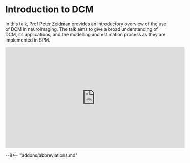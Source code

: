 # Introduction to DCM

In this talk, [Prof Peter Zeidman](https://peterzeidman.co.uk) provides an introductory overview of the use of DCM in neuroimaging. The talk aims to give a broad understanding of DCM, its applications, and the modelling and estimation process as they are implemented in SPM.

<iframe width="560" height="315" src="https://www.youtube.com/embed/1OJkhMWOg9o?si=eB_ki6k51jXxTGaT" title="YouTube video player" frameborder="0" allow="accelerometer; autoplay; clipboard-write; encrypted-media; gyroscope; picture-in-picture; web-share" referrerpolicy="strict-origin-when-cross-origin" allowfullscreen></iframe>

--8<-- "addons/abbreviations.md"
